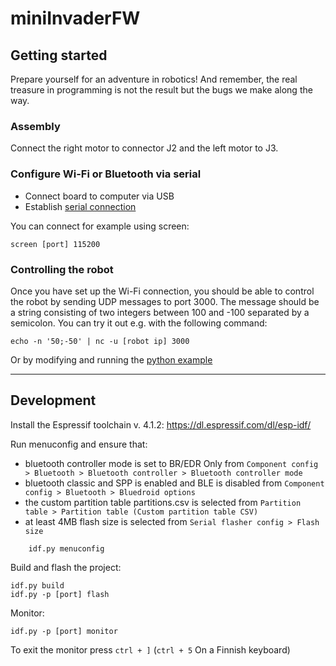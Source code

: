 # miniInvaderFW

## Getting started
Prepare yourself for an adventure in robotics! And remember, the real treasure in programming is not the result but the bugs we make along the way.

### Assembly
Connect the right motor to connector J2 and the left motor to J3.

### Configure Wi-Fi or Bluetooth via serial
* Connect board to computer via USB
* Establish [serial connection](https://docs.espressif.com/projects/esp-idf/en/release-v4.1/get-started/establish-serial-connection.html)

You can connect for example using screen:

    screen [port] 115200

### Controlling the robot

Once you have set up the Wi-Fi connection, you should be able to control the robot by sending UDP messages to port 3000. The message should be a string consisting of two integers between 100 and -100 separated by a semicolon. You can try it out e.g. with the following command:

    echo -n '50;-50' | nc -u [robot ip] 3000

Or by modifying and running the [python example](examples/send-udp.py)

---

## Development

Install the Espressif toolchain v. 4.1.2: https://dl.espressif.com/dl/esp-idf/

Run menuconfig and ensure that:
* bluetooth controller mode is set to BR/EDR Only from `Component config > Bluetooth > Bluetooth controller > Bluetooth controller mode`
* bluetooth classic and SPP is enabled and BLE is disabled from `Component config > Bluetooth > Bluedroid options`
* the custom partition table partitions.csv is selected from `Partition table > Partition table (Custom partition table CSV)`
* at least 4MB flash size is selected from `Serial flasher config > Flash size`
```
    idf.py menuconfig
```

Build and flash the project:

    idf.py build
    idf.py -p [port] flash

Monitor:

    idf.py -p [port] monitor

To exit the monitor press `ctrl + ]` (`ctrl + 5` On a Finnish keyboard)